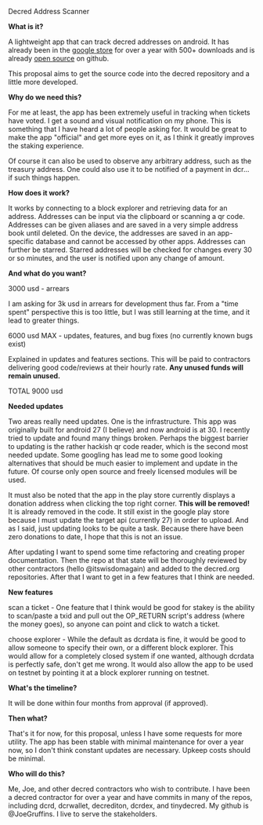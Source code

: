 Decred Address Scanner

**What is it?**

A lightweight app that can track decred addresses on android. It has already been in the [google store](https://play.google.com/store/apps/details?id=com.joegruff.decredaddressscanner) for over a year with 500+ downloads and is already [open source](https://github.com/JoeGruffins/dcraddrscanner) on github.

This proposal aims to get the source code into the decred repository and a little more developed.

**Why do we need this?**

For me at least, the app has been extremely useful in tracking when tickets have voted. I get a sound and visual notification on my phone. This is something that I have heard a lot of people asking for. It would be great to make the app "official" and get more eyes on it, as I think it greatly improves the staking experience.

Of course it can also be used to observe any arbitrary address, such as the treasury address. One could also use it to be notified of a payment in dcr... if such things happen.

**How does it work?**

It works by connecting to a block explorer and retrieving data for an address. Addresses can be input via the clipboard or scanning a qr code. Addresses can be given aliases and are saved in a very simple address book until deleted. On the device, the addresses are saved in an app-specific database and cannot be accessed by other apps. Addresses can further be starred. Starred addresses will be checked for changes every 30 or so minutes, and the user is notified upon any change of amount.

**And what do you want?**

3000 usd - arrears

I am asking for 3k usd in arrears for development thus far. From a "time spent" perspective this is too little, but I was still learning at the time, and it lead to greater things.

6000 usd MAX - updates, features, and bug fixes (no currently known bugs exist)

Explained in updates and features sections. This will be paid to contractors delivering good code/reviews at their hourly rate. **Any unused funds will remain unused.**

TOTAL 9000 usd

**Needed updates**

Two areas really need updates. One is the infrastructure. This app was originally built for android 27 (I believe) and now android is at 30. I recently tried to update and found many things broken. Perhaps the biggest barrier to updating is the rather hackish qr code reader, which is the second most needed update. Some googling has lead me to some good looking alternatives that should be much easier to implement and update in the future. Of course only open source and freely licensed modules will be used.

It must also be noted that the app in the play store currently displays a donation address when clicking the top right corner. **This will be removed!** It is already removed in the code. It still exist in the google play store because I must update the target api (currently 27) in order to upload. And as I said, just updating looks to be quite a task. Because there have been zero donations to date, I hope that this is not an issue.

After updating I want to spend some time refactoring and creating proper documentation. Then the repo at that state will be thoroughly reviewed by other contractors (hello @itswisdomagain) and added to the decred.org repositories. After that I want to get in a few features that I think are needed.

**New features**

scan a ticket - One feature that I think would be good for stakey is the ability to scan/paste a txid and pull out the OP_RETURN script's address (where the money goes), so anyone can point and click to watch a ticket.

choose explorer - While the default as dcrdata is fine, it would be good to allow someone to specify their own, or a different block explorer. This would allow for a completely closed system if one wanted, although dcrdata is perfectly safe, don't get me wrong. It would also allow the app to be used on testnet by pointing it at a block explorer running on testnet.

**What's the timeline?**

It will be done within four months from approval  (if approved).

**Then what?**

That's it for now, for this proposal, unless I have some requests for more utility. The app has been stable with minimal maintenance for over a year now, so I don't think constant updates are necessary. Upkeep costs should be minimal.

**Who will do this?**

Me, Joe, and other decred contractors who wish to contribute. I have been a decred contractor for over a year and have commits in many of the repos, including dcrd, dcrwallet, decrediton, dcrdex, and tinydecred. My github is @JoeGruffins. I live to serve the stakeholders.